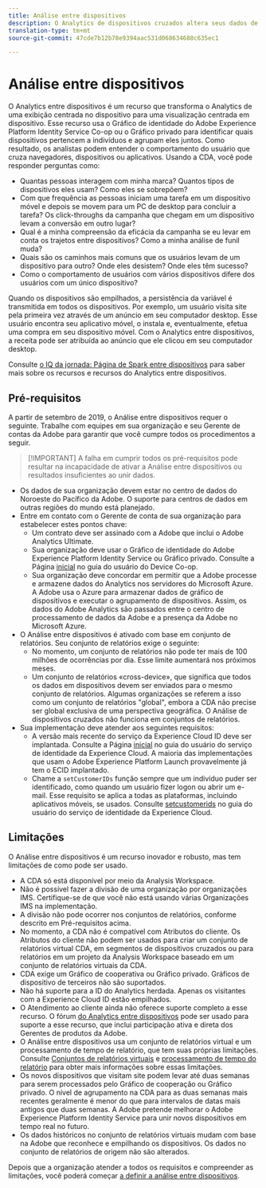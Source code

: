 ```yaml
---
title: Análise entre dispositivos
description: O Analytics de dispositivos cruzados altera seus dados de estar centrado no dispositivo para focalizar os dados do dispositivo em conjunto.
translation-type: tm+mt
source-git-commit: 47cde7b12b78e9394aac531d068634688c635ec1

---
```



# Análise entre dispositivos

O Analytics entre dispositivos é um recurso que transforma o Analytics de uma exibição centrada no dispositivo para uma visualização centrada em dispositivo. Esse recurso usa o Gráfico de identidade do Adobe Experience Platform Identity Service Co-op ou o Gráfico privado para identificar quais dispositivos pertencem a indivíduos e agrupam eles juntos. Como resultado, os analistas podem entender o comportamento do usuário que cruza navegadores, dispositivos ou aplicativos. Usando a CDA, você pode responder perguntas como:

* Quantas pessoas interagem com minha marca? Quantos tipos de dispositivos eles usam? Como eles se sobrepõem?
* Com que frequência as pessoas iniciam uma tarefa em um dispositivo móvel e depois se movem para um PC de desktop para concluir a tarefa? Os click-throughs da campanha que chegam em um dispositivo levam a conversão em outro lugar?
* Qual é a minha compreensão da eficácia da campanha se eu levar em conta os trajetos entre dispositivos? Como a minha análise de funil muda?
* Quais são os caminhos mais comuns que os usuários levam de um dispositivo para outro? Onde eles desistem? Onde eles têm sucesso?
* Como o comportamento de usuários com vários dispositivos difere dos usuários com um único dispositivo?

Quando os dispositivos são empilhados, a persistência da variável é transmitida em todos os dispositivos. Por exemplo, um usuário visita site pela primeira vez através de um anúncio em seu computador desktop. Esse usuário encontra seu aplicativo móvel, o instala e, eventualmente, efetua uma compra em seu dispositivo móvel. Com o Analytics entre dispositivos, a receita pode ser atribuída ao anúncio que ele clicou em seu computador desktop.

Consulte [o IQ da jornada: Página de Spark entre dispositivos](http://adobe.ly/aacda) para saber mais sobre os recursos e recursos do Analytics entre dispositivos.

## Pré-requisitos

A partir de setembro de 2019, o Análise entre dispositivos requer o seguinte. Trabalhe com equipes em sua organização e seu Gerente de contas da Adobe para garantir que você cumpre todos os procedimentos a seguir.

> [!IMPORTANT] A falha em cumprir todos os pré-requisitos pode resultar na incapacidade de ativar a Análise entre dispositivos ou resultados insuficientes ao unir dados.

* Os dados de sua organização devem estar no centro de dados do Noroeste do Pacífico da Adobe. O suporte para centros de dados em outras regiões do mundo está planejado.
* Entre em contato com o Gerente de conta de sua organização para estabelecer estes pontos chave:
   * Um contrato deve ser assinado com a Adobe que inclui o Adobe Analytics Ultimate.
   * Sua organização deve usar o Gráfico de identidade do Adobe Experience Platform Identity Service ou Gráfico privado. Consulte a Página [inicial](https://docs.adobe.com/content/help/en/device-co-op/using/home.html) no guia do usuário do Device Co-op.
   * Sua organização deve concordar em permitir que a Adobe processe e armazene dados do Analytics nos servidores do Microsoft Azure. A Adobe usa o Azure para armazenar dados de gráfico de dispositivos e executar o agrupamento de dispositivos. Assim, os dados do Adobe Analytics são passados entre o centro de processamento de dados da Adobe e a presença da Adobe no Microsoft Azure.
* O Análise entre dispositivos é ativado com base em conjunto de relatórios. Seu conjunto de relatórios exige o seguinte:
   * No momento, um conjunto de relatórios não pode ter mais de 100 milhões de ocorrências por dia. Esse limite aumentará nos próximos meses.
   * Um conjunto de relatórios «cross-device», que significa que todos os dados em dispositivos devem ser enviados para o mesmo conjunto de relatórios. Algumas organizações se referem a isso como um conjunto de relatórios "global", embora a CDA não precise ser global exclusiva de uma perspectiva geográfica. O Análise de dispositivos cruzados não funciona em conjuntos de relatórios.
* Sua implementação deve atender aos seguintes requisitos:
   * A versão mais recente do serviço da Experience Cloud ID deve ser implantada. Consulte a Página [inicial](https://docs.adobe.com/content/help/en/id-service/using/home.html) no guia do usuário do serviço de identidade da Experience Cloud. A maioria das implementações que usam o Adobe Experience Platform Launch provavelmente já tem o ECID implantado.
   * Chame a `setCustomerIDs` função sempre que um indivíduo puder ser identificado, como quando um usuário fizer logon ou abrir um e-mail. Esse requisito se aplica a todas as plataformas, incluindo aplicativos móveis, se usados. Consulte [setcustomerids](https://docs.adobe.com/content/help/en/id-service/using/id-service-api/methods/setcustomerids.html) no guia do usuário do serviço de identidade da Experience Cloud.

## Limitações

O Análise entre dispositivos é um recurso inovador e robusto, mas tem limitações de como pode ser usado.

* A CDA só está disponível por meio da Analysis Workspace.
* Não é possível fazer a divisão de uma organização por organizações IMS. Certifique-se de que você não está usando várias Organizações IMS na implementação.
* A divisão não pode ocorrer nos conjuntos de relatórios, conforme descrito em Pré-requisitos acima.
* No momento, a CDA não é compatível com Atributos do cliente. Os Atributos do cliente não podem ser usados para criar um conjunto de relatórios virtual CDA, em segmentos de dispositivos cruzados ou para relatórios em um projeto da Analysis Workspace baseado em um conjunto de relatórios virtuais da CDA.
* CDA exige um Gráfico de cooperativa ou Gráfico privado. Gráficos de dispositivo de terceiros não são suportados.
* Não há suporte para a ID do Analytics herdada. Apenas os visitantes com a Experience Cloud ID estão empilhados.
* O Atendimento ao cliente ainda não oferece suporte completo a esse recurso. O fórum [do Analytics entre dispositivos](https://forums.adobe.com/community/experience-cloud/analytics-cloud/analytics/cross-device-analytics/overview) pode ser usado para suporte a esse recurso, que inclui participação ativa e direta dos Gerentes de produtos da Adobe.
* O Análise entre dispositivos usa um conjunto de relatórios virtual e um processamento de tempo de relatório, que tem suas próprias limitações. Consulte [Conjuntos de relatórios virtuais](../vrs/vrs-about.md) e [processamento de tempo do relatório](../vrs/vrs-report-time-processing.md) para obter mais informações sobre essas limitações.
* Os novos dispositivos que visitam site podem levar até duas semanas para serem processados pelo Gráfico de cooperação ou Gráfico privado. O nível de agrupamento na CDA para as duas semanas mais recentes geralmente é menor do que para intervalos de datas mais antigos que duas semanas. A Adobe pretende melhorar o Adobe Experience Platform Identity Service para unir novos dispositivos em tempo real no futuro.
* Os dados históricos no conjunto de relatórios virtuais mudam com base na Adobe que reconhece e empilhando os dispositivos. Os dados no conjunto de relatórios de origem não são alterados.

Depois que a organização atender a todos os requisitos e compreender as limitações, você poderá começar [a definir a análise entre dispositivos](cda-setup.md).
